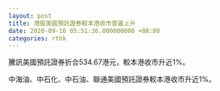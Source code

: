 ```yaml
---
layout: post
title: 港股美國預託證券較本港收市普遍上升
date: 2020-09-16 05:51:36.000000000 +08:00
categories: rthk
---
```


騰訊美國預託證券折合534.67港元，較本港收市升近1%。

中海油、中石化、中石油、聯通美國預託證券較本港收市升近1%。
